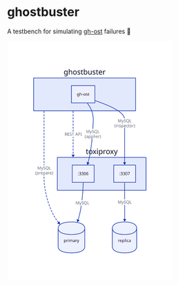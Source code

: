 # ghostbuster

A testbench for simulating [gh-ost](https://github.com/github/gh-ost) failures :ghost:

<img src="ghostbuster.svg" height=550>
